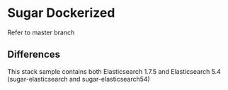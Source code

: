 # Sugar Dockerized
Refer to master branch

## Differences
This stack sample contains both Elasticsearch 1.7.5 and Elasticsearch 5.4 (sugar-elasticsearch and sugar-elasticsearch54)
